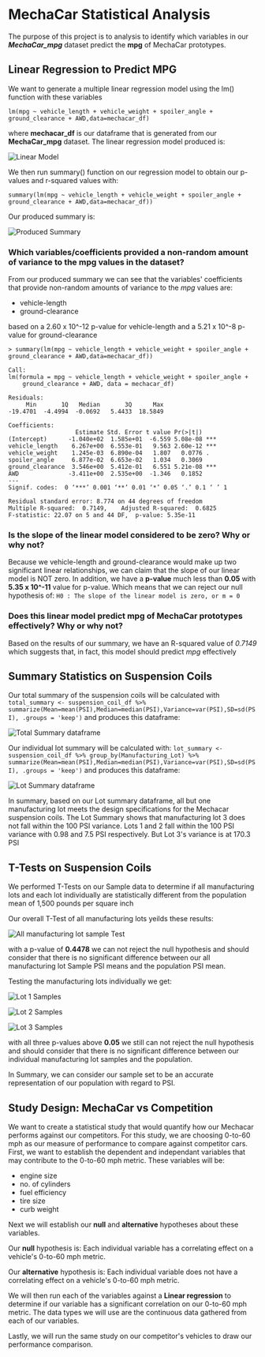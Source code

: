 # MechaCar Statistical Analysis

The purpose of this project is to analysis to identify which variables in our ***MechaCar_mpg***
dataset predict the **mpg** of MechaCar prototypes.

## Linear Regression to Predict MPG
We want to generate a multiple linear regression model using the lm() function with these
variables

```lm(mpg ~ vehicle_length + vehicle_weight + spoiler_angle + ground_clearance + AWD,data=mechacar_df)```

where **mechacar_df** is our dataframe that is generated from our **MechaCar_mpg** dataset.
The linear regression model produced is:

![Linear Model](screenshot1.png)

We then run summary() function on our regression model to obtain our p-values and r-squared values
with: 

```summary(lm(mpg ~ vehicle_length + vehicle_weight + spoiler_angle + ground_clearance + AWD,data=mechacar_df))```

Our produced summary is:

![Produced Summary](screenshot2.png)


### Which variables/coefficients provided a non-random amount of variance to the mpg values in the dataset?
From our produced summary we can see that the variables' coefficients that provide non-random amounts of variance
to the *mpg* values are:
- vehicle-length
- ground-clearance

based on a 2.60 x 10^-12 p-value for vehicle-length
and a 5.21 x 10^-8 p-value for ground-clearance

```
> summary(lm(mpg ~ vehicle_length + vehicle_weight + spoiler_angle + ground_clearance + AWD,data=mechacar_df))

Call:
lm(formula = mpg ~ vehicle_length + vehicle_weight + spoiler_angle + 
    ground_clearance + AWD, data = mechacar_df)

Residuals:
     Min       1Q   Median       3Q      Max 
-19.4701  -4.4994  -0.0692   5.4433  18.5849 

Coefficients:
                   Estimate Std. Error t value Pr(>|t|)    
(Intercept)      -1.040e+02  1.585e+01  -6.559 5.08e-08 ***
vehicle_length    6.267e+00  6.553e-01   9.563 2.60e-12 ***
vehicle_weight    1.245e-03  6.890e-04   1.807   0.0776 .  
spoiler_angle     6.877e-02  6.653e-02   1.034   0.3069    
ground_clearance  3.546e+00  5.412e-01   6.551 5.21e-08 ***
AWD              -3.411e+00  2.535e+00  -1.346   0.1852    
---
Signif. codes:  0 ‘***’ 0.001 ‘**’ 0.01 ‘*’ 0.05 ‘.’ 0.1 ‘ ’ 1

Residual standard error: 8.774 on 44 degrees of freedom
Multiple R-squared:  0.7149,	Adjusted R-squared:  0.6825 
F-statistic: 22.07 on 5 and 44 DF,  p-value: 5.35e-11
```


### Is the slope of the linear model considered to be zero? Why or why not?
Because we vehicle-length and ground-clearance would make up two significant linear relationships, we
can claim that the slope of our linear model is NOT zero. In addition, we have a **p-value** much
less than **0.05** with **5.35 x 10^-11** value for p-value. Which means that we can reject our
null hypothesis of: `H0 : The slope of the linear model is zero, or m = 0`

### Does this linear model predict mpg of MechaCar prototypes effectively? Why or why not?
Based on the results of our summary, we have an R-squared value of *0.7149* which suggests
that, in fact, this model should predict *mpg* effectively


## Summary Statistics on Suspension Coils

Our total summary of the suspension coils will be calculated with 
`total_summary <- suspension_coil_df %>% summarize(Mean=mean(PSI),Median=median(PSI),Variance=var(PSI),SD=sd(PSI), .groups = 'keep')`
and produces this dataframe:

![Total Summary dataframe](total_summary.png)

Our individual lot summary will be calculated with:
`lot_summary <- suspension_coil_df %>% group_by(Manufacturing_Lot) %>% summarize(Mean=mean(PSI),Median=median(PSI),Variance=var(PSI),SD=sd(PSI), .groups = 'keep')`
and produces this dataframe:

![Lot Summary dataframe](lot_summary.png)

In summary, based on our Lot summary dataframe, all but one manufacturing lot meets the
design specifications for the Mechacar suspension coils. The Lot Summary shows that
manufacturing lot 3 does not fall within the 100 PSI variance. Lots 1 and 2 fall within the
100 PSI variance with 0.98 and 7.5 PSI respectively. But Lot 3's variance is at 170.3 PSI

## T-Tests on Suspension Coils
We performed T-Tests on our Sample data to determine if all manufacturing lots and 
each lot individually are statistically different from the population mean of 1,500 pounds per square inch

Our overall T-Test of all manufacturing lots yeilds these results:

![All manufacturing lot sample Test](PSI_all.png)

with a p-value of **0.4478** we can not reject the null hypothesis and should consider that
there is no significant difference between our all manufacturing lot Sample PSI means and the population
PSI mean. 

Testing the manufacturing lots individually we get:

![Lot 1 Samples](Lot1.png)

![Lot 2 Samples](Lot2.png)

![Lot 3 Samples](Lot3.png)

with all three p-values above **0.05** we still can not reject the null hypothesis and should consider
that there is no significant difference between our individual manufacturing lot samples and the 
population.

In Summary, we can consider our sample set to be an accurate representation of our population with
regard to PSI.


## Study Design: MechaCar vs Competition

We want to create a statistical study that would quantify how our Mechacar performs against our 
competitors. For this study, we are choosing 0-to-60 mph as our measure of performance to compare against competitor cars.
First, we want to establish the dependent and independant variables that may contribute to the 0-to-60 mph metric.
These variables will be:

-	engine size
-	no. of cylinders
-	fuel efficiency
-	tire size
-	curb weight

Next we will establish our **null** and **alternative** hypotheses about these variables.

Our **null** hypothesis is:
Each individual variable has a correlating effect on a vehicle's 0-to-60 mph metric.

Our **alternative** hypothesis is:
Each individual variable does not have a correlating effect on a vehicle's 0-to-60 mph metric.

We will then run each of the variables against a **Linear regression** to determine if our
variable has a significant correlation on our 0-to-60 mph metric.
The data types we will use are the continuous data gathered from each of our variables.

Lastly, we will run the same study on our competitor's vehicles to draw our performance comparison.


